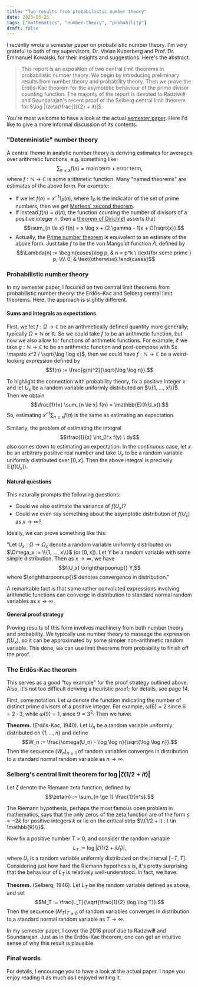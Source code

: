 ```yaml
---
title: "Two results from probabilistic number theory"
date: 2025-05-25
tags: ["mathematics", "number-theory", "probability"]
draft: false
---
```


I recently wrote a semester paper on probabilistic number theory. I'm very grateful to both of my supervisors, Dr. Vivian Kuperberg and Prof. Dr. Emmanuel Kowalski, for their insights and suggestions. Here's the abstract:

> This report is an exposition of two central limit theorems in probabilistic number theory. We begin by introducing preliminary results from number theory and probability theory. Then we prove the Erdős-Kac theorem for the asymptotic behaviour of the prime divisor counting function. The majority of the report is devoted to Radziwiłł and Soundarajan's recent proof of the Selberg central limit theorem for $\log |\zeta(\frac{1}{2} + it)|$.

You're most welcome to have a look at the actual [semester paper](https://drive.google.com/file/d/1AVEBwfBkdbcflnOQLYACcBXemqSPWzXP/view?usp=sharing). Here I'd like to give a more informal discussion of its contents.

### "Deterministic" number theory
A central theme in analytic number theory is deriving estimates for averages over arithmetic functions, e.g. something like $$\sum_{n \le x} f(n) = \text{main term} + \text{error term},$$where $f: \mathbb{N} \to \mathbb{C}$ is some arithmetic function. Many "named theorems" are estimates of the above form. For example:

- If we let $f(n) = x^{-1} 1_P(n)$, where $1_P$ is the indicator of the set of prime numbers, then we get [Mertens' second theorem](https://terrytao.wordpress.com/2013/12/11/mertens-theorems/).
- If instead $f(n) = d(n)$, the function counting the number of divisors of a positive integer $n$, then a [theorem of Dirichlet](https://mathworld.wolfram.com/DirichletDivisorProblem.html) asserts that $$\sum_{n \le x} f(n) = x \log x + (2 \gamma - 1)x + O(\sqrt{x}).$$
- Actually, the [Prime number theorem](https://en.wikipedia.org/wiki/Prime_number_theorem#Proof_sketch) is equivalent to an estimate of the above form. Just take $f$ to be the von Mangoldt function $\Lambda$, defined by $$\Lambda(n) := \begin{cases}\log p, & n = p^k \ \text{for some prime } p, \\\\ 0, & \text{otherwise}.\end{cases}$$

### Probabilistic number theory
In my semester paper, I focused on two central limit theorems from probabilistic number theory: the Erdős–Kac and Selberg central limit theorems. Here, the approach is slightly different.

#### Sums and integrals as expectations
First, we let $f: \Omega \to \mathbb{C}$ be an arithmetically defined quantity more generally; typically $\Omega = \mathbb{N}$ or $\mathbb{R}$. So we could take $f$ to be an arithmetic function, but now we also allow for functions of arithmetic functions. For example, if we take $g: \mathbb{N} \to \mathbb{C}$ to be an arithmetic function and post-compose with $x \mapsto x^2 / \sqrt{\log \log x}$, then we could have $f: \mathbb{N} \to \mathbb{C}$ be a weird-looking expression defined by $$f(n) := \frac{g(n)^2}{\sqrt{\log \log n}}.$$ 

To highlight the connection with probability theory, fix a positive integer $x$ and let $U_x$ be a random variable uniformly distributed on $\\{1, ..., x\\}$. Then we obtain $$\frac{1}{x} \sum_{n \le x} f(n) = \mathbb{E}(f(U_x)).$$ So, estimating $x^{-1} \sum_{n \le x} f(n)$ is the same as estimating an expectation.

Similarly, the problem of estimating the integral $$\frac{1}{x} \int_0^x f(y) \ dy$$ also comes down to estimating an expectation. In the continuous case, let $x$ be an arbitrary positive real number and take $U_x$ to be a random variable uniformly distributed over $[0, x]$. Then the above integral is precisely $\mathbb{E}(f(U_x))$.

#### Natural questions
This naturally prompts the following questions:

- Could we also estimate the variance of $f(U_x)$?
- Could we even say something about the asymptotic distribution of $f(U_x)$ as $x \to \infty$?

Ideally, we can prove something like this:

"Let $U_x: \Omega \to \Omega_x$ denote a random variable uniformly distributed on $\Omega_x := \\{1, ..., x\\}$ (or $[0, x]$). Let $Y$ be a random variable with some simple distribution. Then as $x \to \infty$, we have $$f(U_x) \xrightharpoonup{} Y,$$ where $\xrightharpoonup{}$ denotes convergence in distribution."

A remarkable fact is that some rather convoluted expressions involving arithmetic functions can converge in distribution to standard normal random variables as $x \to \infty$.

#### General proof strategy
Proving results of this form involves machinery from both number theory and probability. We typically use number theory to massage the expression $f(U_x)$, so it can be approximated by some simpler non-arithmetic random variable. This done, we can use limit theorems from probability to finish off the proof.

### The Erdős-Kac theorem
This serves as a good "toy example" for the proof strategy outlined above. Also, it's not too difficult deriving a heuristic proof; for details, see page 14.

First, some notation. Let $\omega$ denote the function indicating the number of distinct prime divisors of a positive integer. For example, $\omega(6) = 2$ since $6 = 2 \cdot 3$, while $\omega(9) = 1$, since $9 = 3^2$. Then we have:

**Theorem.** (Erdős-Kac, 1940). Let $U_n$ be a random variable uniformly distributed on $\{1, ..., n\}$ and define $$W_n := \frac{\omega(U_n) - \log \log n}{\sqrt{\log \log n}}.$$ Then the sequence $(W_n)_{n \ge 1}$ of random variables converges in distribution to a standard normal random variable as $n \to \infty$.

### Selberg's central limit theorem for $\log |\zeta(1/2 + it)|$
Let $\zeta$ denote the Riemann zeta function, defined by $$\zeta(n) := \sum_{n \ge 1} \frac{1}{n^s}.$$

The Riemann hypothesis, perhaps the most famous open problem in mathematics, says that the only zeros of the zeta function are of the form $s = -2k$ for positive integers $k$ or lie on the critical strip $\\{1/2 + it : t \in \mathbb{R}\\}$.

Now fix a positive number $T > 0$, and consider the random variable $$L_T := \log |\zeta(1/2 + iU_t)|,$$ where $U_t$ is a random variable uniformly distributed on the interval $[-T, T]$. Considering just how hard the Riemann hypothesis is, it's pretty surprising that the behaviour of $L_T$ is relatively well-understood. In fact, we have:

**Theorem.** (Selberg, 1946). Let $L_T$ be the random variable defined as above, and set $$M_T := \frac{L_T}{\sqrt{\frac{1}{2} \log \log T}}.$$ Then the sequence $(M_T)_{T \ge 0}$ of random variables converges in distribution to a standard normal random variable as $T \to \infty$.

In my semester paper, I cover the 2016 proof due to Radziwiłł and Soundarajan. Just as in the Erdős-Kac theorem, one can get an intuitive sense of why this result is plausible.

### Final words
For details, I encourage you to have a look at the actual paper. I hope you enjoy reading it as much as I enjoyed writing it.
